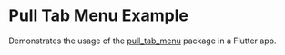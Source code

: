 # Pull Tab Menu Example

Demonstrates the usage of the [pull_tab_menu](https://pub.dev/packages/pull_tab_menu) package in a Flutter app.
